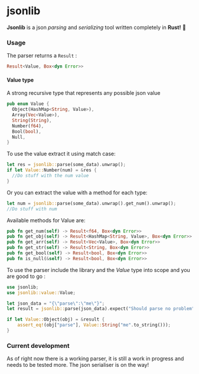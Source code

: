 # jsonlib

__Jsonlib__ is a json _parsing_ and _serializing_ tool written completely in __Rust!__ 🦀  

### Usage
The parser returns a `Result` :
```rs 
Result<Value, Box<dyn Error>>
```


#### Value type

A strong recursive type that represents any possible json value

```rs
pub enum Value {
  Object(HashMap<String, Value>),
  Array(Vec<Value>),
  String(String),
  Number(f64),
  Bool(bool),  
  Null,
}

```

To use the value extract it using match case:  
```rs
let res = jsonlib::parse(some_data).unwrap();
if let Value::Number(num) = &res {
  //Do stuff with the num value
}
```  
Or you can extract the value with a method for each type:
```rs
let num = jsonlib::parse(some_data).unwrap().get_num().unwrap();
//Do stuff with num
```
Available methods for Value are:
```rs
pub fn get_num(self) -> Result<f64, Box<dyn Error>>
pub fn get_obj(self) -> Result<HashMap<String, Value>, Box<dyn Error>>
pub fn get_arr(self) -> Result<Vec<Value>, Box<dyn Error>>
pub fn get_str(self) -> Result<String, Box<dyn Error>>
pub fn get_bool(self) -> Result<bool, Box<dyn Error>>
pub fn is_null(&self) -> Result<bool, Box<dyn Error>>
```

To use the parser include the library and the _Value_ type into scope and you are good to go :  
```rs
use jsonlib;
use jsonlib::value::Value;

let json_data = "{\"parse\":\"me\"}";
let result = jsonlib::parse(json_data).expect("Should parse no problem");

if let Value::Object(obj) = &result {
    assert_eq!(obj["parse"], Value::String("me".to_string()));
}

```



### Current development

As of right now there is a working parser, it is still a work in progress and needs to be tested more. The json serialiser is on the way!

